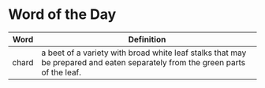 # Word of the Day

|Word|Definition|
|---|---|
|chard|a beet of a variety with broad white leaf stalks that may be prepared and eaten separately from the green parts of the leaf.|